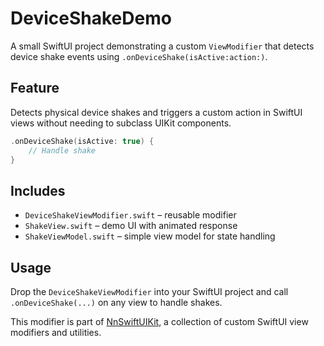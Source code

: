 # DeviceShakeDemo

A small SwiftUI project demonstrating a custom `ViewModifier` that detects device shake events using `.onDeviceShake(isActive:action:)`.

## Feature

Detects physical device shakes and triggers a custom action in SwiftUI views without needing to subclass UIKit components.

```swift
.onDeviceShake(isActive: true) {
    // Handle shake
}
```

## Includes

- `DeviceShakeViewModifier.swift` – reusable modifier
- `ShakeView.swift` – demo UI with animated response
- `ShakeViewModel.swift` – simple view model for state handling

## Usage

Drop the `DeviceShakeViewModifier` into your SwiftUI project and call `.onDeviceShake(...)` on any view to handle shakes.

This modifier is part of [NnSwiftUIKit](https://github.com/nikolainobadi/NnSwiftUIKit), a collection of custom SwiftUI view modifiers and utilities.
